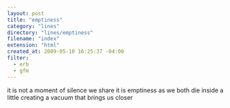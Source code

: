 ```yaml
---
layout: post
title: "emptiness"
category: "lines"
directory: "lines/emptiness"
filename: "index"
extension: "html"
created_at: 2009-05-10 16:25:37 -04:00
filter:
  - erb
  - gfm
---
```


it is not a moment of silence we share
it is emptiness
as we both die inside a little
creating a vacuum
that brings us closer
